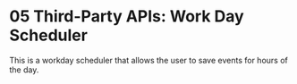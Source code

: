 # 05 Third-Party APIs: Work Day Scheduler
This is a workday scheduler that allows the user to save events for hours of the day. 

